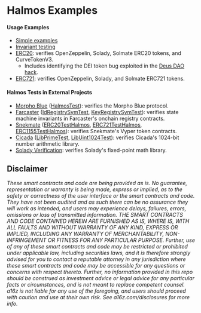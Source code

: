 # Halmos Examples

#### Usage Examples

- [Simple examples](simple/test/)
- [Invariant testing](invariants/README.md)
- [ERC20](tokens/ERC20/test/): verifies OpenZeppelin, Solady, Solmate ERC20 tokens, and CurveTokenV3.
  - Includes identifying the DEI token bug exploited in the [Deus DAO hack](https://rekt.news/deus-dao-r3kt/).
- [ERC721](tokens/ERC721/test/): verifies OpenZeppelin, Solady, and Solmate ERC721 tokens.

#### Halmos Tests in External Projects

- [Morpho Blue] ([HalmosTest]): verifies the Morpho Blue protocol.
- [Farcaster] ([IdRegistrySymTest], [KeyRegistrySymTest]): verifies state machine invariants in Farcaster's onchain registry contracts.
- [Snekmate] ([ERC20TestHalmos], [ERC721TestHalmos], [ERC1155TestHalmos]): verifies Snekmate's Vyper token contracts.
- [Cicada] ([LibPrimeTest], [LibUint1024Test]): verifies Cicada's 1024-bit number arithmetic library.
- [Solady Verification]: verifies Solady's fixed-point math library.

[Morpho Blue]: <https://github.com/morpho-org/morpho-blue>
[HalmosTest]: <https://github.com/morpho-org/morpho-blue/blob/main/test/halmos/HalmosTest.sol>

[Snekmate]: <https://github.com/pcaversaccio/snekmate>
[ERC20TestHalmos]: <https://github.com/pcaversaccio/snekmate/blob/main/test/tokens/halmos/ERC20TestHalmos.t.sol>
[ERC721TestHalmos]: <https://github.com/pcaversaccio/snekmate/blob/main/test/tokens/halmos/ERC721TestHalmos.t.sol>
[ERC1155TestHalmos]: <https://github.com/pcaversaccio/snekmate/blob/main/test/tokens/halmos/ERC1155TestHalmos.t.sol>

[Cicada]: <https://github.com/a16z/cicada>
[LibPrimeTest]: <https://github.com/a16z/cicada/blob/c4dde7737778df759172ecdf7b4b044c60ce1f09/test/LibPrime.t.sol#L220-L232>
[LibUint1024Test]: <https://github.com/a16z/cicada/blob/c4dde7737778df759172ecdf7b4b044c60ce1f09/test/LibUint1024.t.sol#L222-L245>

[Farcaster]: <https://github.com/farcasterxyz/contracts>
[IdRegistrySymTest]: <https://github.com/farcasterxyz/contracts/blob/main/test/IdRegistry/IdRegistry.symbolic.t.sol>
[KeyRegistrySymTest]: <https://github.com/farcasterxyz/contracts/blob/main/test/KeyRegistry/KeyRegistry.symbolic.t.sol>

[Solady Verification]: <https://github.com/zobront/halmos-solady>

## Disclaimer

_These smart contracts and code are being provided as is. No guarantee, representation or warranty is being made, express or implied, as to the safety or correctness of the user interface or the smart contracts and code. They have not been audited and as such there can be no assurance they will work as intended, and users may experience delays, failures, errors, omissions or loss of transmitted information. THE SMART CONTRACTS AND CODE CONTAINED HEREIN ARE FURNISHED AS IS, WHERE IS, WITH ALL FAULTS AND WITHOUT WARRANTY OF ANY KIND, EXPRESS OR IMPLIED, INCLUDING ANY WARRANTY OF MERCHANTABILITY, NON-INFRINGEMENT OR FITNESS FOR ANY PARTICULAR PURPOSE. Further, use of any of these smart contracts and code may be restricted or prohibited under applicable law, including securities laws, and it is therefore strongly advised for you to contact a reputable attorney in any jurisdiction where these smart contracts and code may be accessible for any questions or concerns with respect thereto. Further, no information provided in this repo should be construed as investment advice or legal advice for any particular facts or circumstances, and is not meant to replace competent counsel. a16z is not liable for any use of the foregoing, and users should proceed with caution and use at their own risk. See a16z.com/disclosures for more info._
